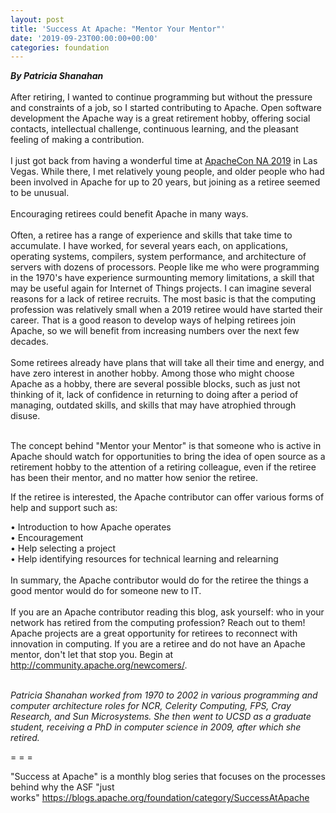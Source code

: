 ```yaml
---
layout: post
title: 'Success At Apache: "Mentor Your Mentor"'
date: '2019-09-23T00:00:00+00:00'
categories: foundation
---
```

<div><strong><em>By Patricia Shanahan</em></strong></div> 
  <div><br /></div> 
  <div>After retiring, I wanted to continue programming but without the pressure and constraints of a job, so I started contributing to Apache. Open software development the Apache way is a great retirement hobby, offering social contacts, intellectual challenge, continuous learning, and the pleasant feeling of making a contribution.</div> 
  <div><br /></div> 
  <div>I just got back from having a wonderful time at <a href="https://www.apachecon.com/acna19/">ApacheCon NA 2019</a> in Las Vegas. While there, I met relatively young people, and older people who had been involved in Apache for up to 20 years, but joining as a retiree seemed to be unusual.&nbsp;</div> 
  <div><br /></div> 
  <div>Encouraging retirees could benefit Apache in many ways.&nbsp;</div> 
  <div><br /></div> 
  <div>Often, a retiree has a range of experience and skills that take time to accumulate. I have worked, for several years each, on applications, operating systems, compilers, system performance, and architecture of servers with dozens of processors. People like me who were programming in the 1970's have experience surmounting memory limitations, a skill that may be useful again for Internet of Things projects. I can imagine several reasons for a lack of retiree recruits. The most basic is that the computing profession was relatively small when a 2019 retiree would have started their career. That is a good reason to develop ways of helping retirees join Apache, so we will benefit from increasing numbers over the next few decades.</div> 
  <div><br /></div> 
  <div>Some retirees already have plans that will take all their time and energy, and have zero interest in another hobby. Among those who might choose Apache as a hobby, there are several possible blocks, such as just not thinking of it, lack of confidence in returning to doing after a period of managing, outdated skills, and skills that may have atrophied through disuse.</div> 
  <div><br /></div> 
  <div> 
    <p>The concept behind &quot;Mentor your Mentor&quot; is that someone who is active in Apache should watch for opportunities to bring the idea of open source as a retirement hobby to the attention of a retiring colleague, even if the retiree has been their mentor, and no matter how senior the retiree.</p> 
    <p>If the retiree is interested, the Apache contributor can offer various forms of help and support such as:</p> 
  </div> 
  <div>• Introduction to how Apache operates</div> 
  <div>• Encouragement</div> 
  <div>• Help selecting a project</div> 
  <div>• Help identifying resources for technical learning and relearning</div> 
  <div><br /></div> 
  <div>In summary, the Apache contributor would do for the retiree the things a good mentor would do for someone new to IT.&nbsp;</div> 
  <div><br /></div> 
  <div>If you are an Apache contributor reading this blog, ask yourself: who in your network has retired from the computing profession? Reach out to them! Apache projects are a great opportunity for retirees to reconnect with innovation in computing. If you are a retiree and do not have an Apache mentor, don't let that stop you. Begin at <a href="http://community.apache.org/newcomers/">http://community.apache.org/newcomers/</a>.</div> 
  <p><br /><em>Patricia Shanahan worked from 1970 to 2002 in various programming and computer architecture roles for NCR, Celerity Computing, FPS, Cray Research, and Sun Microsystems. She then went to UCSD as a graduate student, receiving a PhD in computer science in 2009, after which she retired.</em></p> 
  <div> 
    <div> 
      <p style="font-style: italic;"><span style="font-style: normal;">= = =</span></p> 
    </div> 
    <p>&quot;Success at Apache&quot; is a monthly blog series that focuses on the processes behind why the ASF &quot;just works&quot;&nbsp;<a href="https://blogs.apache.org/foundation/category/SuccessAtApache">https://blogs.apache.org/foundation/category/SuccessAtApache</a></p> 
  </div>
